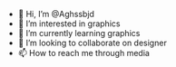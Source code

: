 - 👋 Hi, I’m @Aghssbjd
- 👀 I’m interested in graphics 
- 🌱 I’m currently learning graphics 
- 💞️ I’m looking to collaborate on designer 
- 📫 How to reach me through media 

<!---
Aghssbjd/Aghssbjd is a ✨ special ✨ repository because its `README.md` (this file) appears on your GitHub profile.
You can click the Preview link to take a look at your changes.
--->
